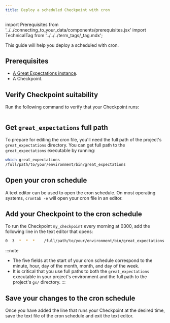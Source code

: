 ```yaml
---
title: Deploy a scheduled Checkpoint with cron
---
```

import Prerequisites from '../../connecting_to_your_data/components/prerequisites.jsx'
import TechnicalTag from '../../../term_tags/_tag.mdx';

This guide will help you deploy a scheduled <TechnicalTag tag="checkpoint" text="Checkpoint" /> with cron.

## Prerequisites

<Prerequisites>

- [A Great Expectations instance](/guides/setup/setup_overview.md).
- A Checkpoint.

</Prerequisites>

## Verify Checkpoint suitability

Run the following command to verify that your Checkpoint runs:

```python name="version-0.17.23 docs/docusaurus/versioned_docs/version-0.17.23/snippets/checkpoints.py retrieve_and_run"
```

## Get `great_expectations` full path

To prepare for editing the cron file, you'll need the full path of the project's ``great_expectations`` directory.  You can get full path to the ``great_expectations`` executable by running:

```bash
which great_expectations
/full/path/to/your/environment/bin/great_expectations
```

## Open your cron schedule

A text editor can be used to open the cron schedule. On most operating systems, ``crontab -e`` will open your cron file in an editor.

## Add your Checkpoint to the cron schedule

To run the Checkpoint ``my_checkpoint`` every morning at 0300, add the following line in the text editor that opens:

```bash
0  3  *  *  *    /full/path/to/your/environment/bin/great_expectations checkpoint run ratings --directory /full/path/to/my_project/gx/
```

:::note
- The five fields at the start of your cron schedule correspond to the minute, hour, day of the month, month, and day of the week.
- It is critical that you use full paths to both the ``great_expectations`` executable in your project's environment and the full path to the project's ``gx/`` directory.
:::

## Save your changes to the cron schedule

Once you have added the line that runs your Checkpoint at the desired time, save the text file of the cron schedule and exit the text editor.

